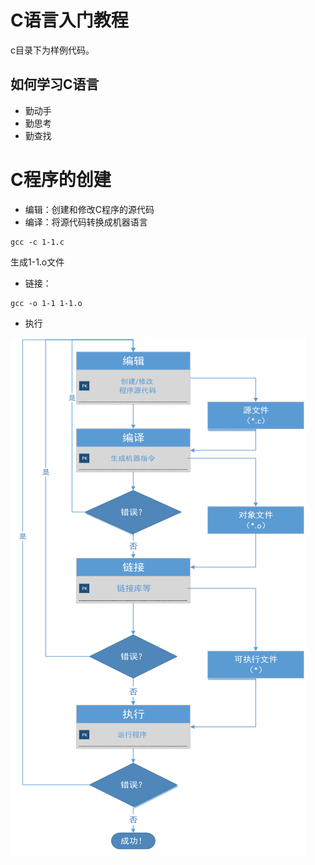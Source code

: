 C语言入门教程
=============

c目录下为样例代码。

如何学习C语言
-------------
- 勤动手
- 勤思考
- 勤查找

C程序的创建
===========
* 编辑：创建和修改C程序的源代码
* 编译：将源代码转换成机器语言
```
gcc -c 1-1.c
```

生成1-1.o文件
* 链接：
```
gcc -o 1-1 1-1.o
```
* 执行

![image](1.png)


